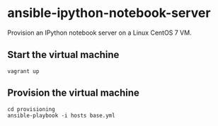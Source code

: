 # ansible-ipython-notebook-server

Provision an IPython notebook server on a Linux CentOS 7 VM.

## Start the virtual machine

```
vagrant up
```

## Provision the virtual machine

```
cd provisioning
ansible-playbook -i hosts base.yml
```
